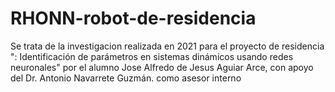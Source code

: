 # RHONN-robot-de-residencia
Se trata de la investigacion realizada en 2021 para el proyecto de residencia ": Identificación de parámetros en sistemas dinámicos usando redes neuronales" por el alumno Jose Alfredo de Jesus Aguiar Arce, con apoyo del Dr. Antonio Navarrete Guzmán. como asesor interno

